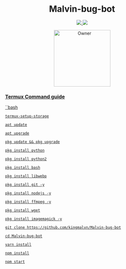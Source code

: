 <h1 align="center">Malvin-bug-bot</h1>

<p align="center">
  <a href="https://gihtub.com/kingmalvn">

</p>

<p align="center">
  <a href="https://github.com/kingmalvn/Malvin-bug-bot/fork">
    <img src="https://img.shields.io/github/forks/kingmalvn/Malvin-bug-bot?label=Fork&style=social">
    
    
  <a href="https://github.com/kingmalvn/Malvin-bug-bot/stargazers"> 
    <img src="https://img.shields.io/github/stars/kingmalvn?style=social">
  </a>

</p>


<p align="center">
<a href="https://github.com/kingmalvn"><img title="Owner" src="https://img.shields.io/badge/Owner-Malvin-green.svg?style=for-the-badge&logo=github" width="185px"

</p>


### Termux Command guide 

 ``bash
```
termux-setup-storage
```
```
apt update
```
```
apt upgrade
```
```
pkg update && pkg upgrade
```
```
pkg install python
````
```
pkg install python2
```
```
pkg install bash
```
```
pkg install libwebp
```
```
pkg install git -y
```
```
pkg install nodejs -y
```
```
pkg install ffmpeg -y
```
```
pkg install wget
```
```
pkg install imagemagick -y
```
```
git clone https://github.com/kingmalvn/Malvin-bug-bot
```
```
cd Malvin-bug-bot
```
```
yarn install
```
``` 
npm install
```
```
npm start

